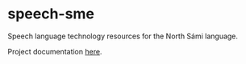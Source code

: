 # speech-sme

Speech language technology resources for the North Sámi language.

Project documentation [here](https://giellalt.github.io/speech-sme/).
